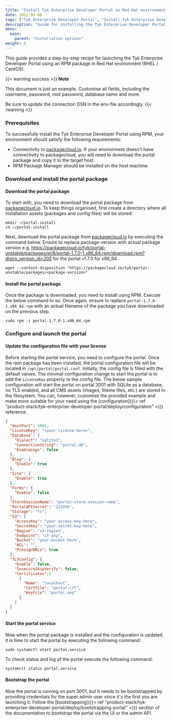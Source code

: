 ```yaml
---
title: "Install Tyk Enterprise Developer Portal in Red Hat environment using RPM"
date: 2022-02-08
tags: ["Tyk Enterprise Developer Portal", "Install Tyk Enterprise Developer Portal using RPM", "RHEL"]
description: "Guide for installing the Tyk Enterprise Developer Portal in Red Hat environment using RPM"
menu:
  main:
    parent: "Installation options"
weight: 5
---
```


This guide provides a step-by-step recipe for launching the Tyk Enterprise Developer Portal using an RPM package in Red Hat environment (RHEL / CentOS).

{{< warning success >}}
**Note**

This document is just an example. Customise all fields, including the username, password, root password, database name and more.

Be sure to update the connection DSN in the env-file accordingly.
{{< /warning >}}


### Prerequisites
To successfully install the Tyk Enterprise Developer Portal using RPM, your environment should satisfy the following requirements:
- Connectivity to [packagecloud.io](https://packagecloud.io). If your environment doesn't have connectivity to packagecloud, you will need to download the portal package and copy it to the target host.
- RPM Package Manager should be installed on the host machine.

### Download and install the portal package
#### Download the portal package
To start with, you need to download the portal package from [packagecloud.io](https://packagecloud.io). To keep things organised, first create a directory where all installation assets (packages and config files) will be stored:
```console
mkdir ~/portal-install
cd ~/portal-install
```

Next, download the portal package from [packagecloud.io](https://packagecloud.io/tyk/portal-unstable) by executing the command below.
Ensure to replace package-version with actual package version e.g. https://packagecloud.io/tyk/portal-unstable/packages/el/8/portal-1.7.0-1.x86_64.rpm/download.rpm?distro_version_id=205 for the portal v1.7.0 for x86_64.
```console
wget --content-disposition "https://packagecloud.io/tyk/portal-unstable/packages/<package-version>"
```

#### Install the portal package
Once the package is downloaded, you need to install using RPM. Execute the below command to so. Once again, ensure to replace `portal-1.7.0-1.x86_64.rpm` with an actual filename of the package you have downloaded on the previous step.  
```console
sudo rpm -i portal-1.7.0-1.x86_64.rpm
```

### Configure and launch the portal

#### Update the configuration file with your license
Before starting the portal service, you need to configure the portal. Once the rpm package has been installed, the portal configuration file will be located in `/opt/portal/portal.conf`.
Initially, the config file is filled with the default values. The minimal configuration change to start the portal is to add the `LicenseKey` property to the config file.
The below sample configuration will start the portal on portal 3001 with SQLite as a database, no TLS enabled, and all CMS assets (images, theme files, etc.) are stored in the filesystem.
You can, however, customise the provided example and make more suitable for your need using the [configuration]({{< ref "product-stack/tyk-enterprise-developer-portal/deploy/configuration" >}}) reference.
```json
{
  "HostPort": 3001,
  "LicenseKey": "<your-license-here>",
  "Database": {
    "Dialect": "sqlite3",
    "ConnectionString": "portal.db",
    "EnableLogs": false
  },
  "Blog": {
    "Enable": true
  },
  "Site": {
    "Enable": true
  },
  "Forms": {
    "Enable": false
  },
  "StoreSessionName": "portal-store-session-name",
  "PortalAPISecret": "123456",
  "Storage": "fs",
  "S3": {
    "AccessKey": "your-access-key-here",
    "SecretKey": "your-secret-key-here",
    "Region": "s3-region",
    "Endpoint": "if-any",
    "Bucket": "your-bucket-here",
    "ACL": "",
    "PresignURLs": true
  },
  "TLSConfig": {
    "Enable": false,
    "InsecureSkipVerify": false,
    "Certificates":[
      {
        "Name": "localhost",
        "CertFile": "portal.crt",
        "KeyFile": "portal.key"
      }
    ]
  }
}
```

#### Start the portal service
Now when the portal package is installed and the configuration is updated, it is time to start the portal by executing the following command:
```console
sudo systemctl start portal.service
```

To check status and log of the portal execute the following command:
```console
systemctl status portal.service
```

#### Bootstrap the portal
Now the portal is running on port 3001, but it needs to be bootstrapped by providing credentials for the super admin user since it's the first you are launching it. Follow the [bootstrapping]({{< ref "product-stack/tyk-enterprise-developer-portal/deploy/bootstrapping-portal" >}}) section of the documentation to bootstrap the portal via the UI or the admin API.
